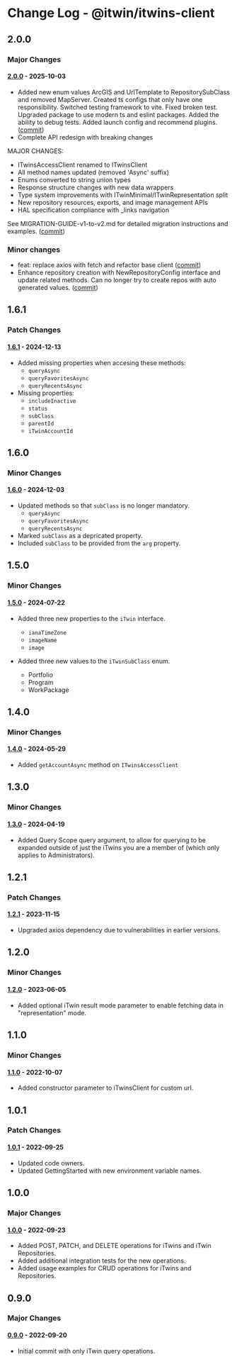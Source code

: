 # Change Log - @itwin/itwins-client

## 2.0.0

### Major Changes

#### [2.0.0](https://www.npmjs.com/package/@itwin/itwins-client/v/2.0.0) - 2025-10-03

- Added new enum values ArcGIS and UrlTemplate to RepositorySubClass and removed MapServer. Created ts configs that only have one responsibility. Switched testing framework to vite. Fixed broken test. Upgraded package to use modern ts and eslint packages. Added the ability to debug tests. Added launch config and recommend plugins. ([commit](https://github.com/iTwin/itwins-client/commit/e0c9d3a803de62747c0841be6cbdad927297c955))
- Complete API redesign with breaking changes

MAJOR CHANGES:
- ITwinsAccessClient renamed to ITwinsClient
- All method names updated (removed 'Async' suffix)
- Enums converted to string union types
- Response structure changes with new data wrappers
- Type system improvements with ITwinMinimal/ITwinRepresentation split
- New repository resources, exports, and image management APIs
- HAL specification compliance with _links navigation

See MIGRATION-GUIDE-v1-to-v2.md for detailed migration instructions and examples. ([commit](https://github.com/iTwin/itwins-client/commit/9a0cfc6c8042af24a7d01469c0d0d443f72061bb))

### Minor changes

- feat: replace axios with fetch and refactor base client ([commit](https://github.com/iTwin/itwins-client/commit/fc631bdf145f6b7dba63254fb507ee1a8caa6f30))
- Enhance repository creation with NewRepositoryConfig interface and update related methods. Can no longer try to create repos with auto generated values. ([commit](https://github.com/iTwin/itwins-client/commit/539f769d2dc410acaca9c44652ec0cfbdfa759e4))

## 1.6.1

### Patch Changes

#### [1.6.1](https://www.npmjs.com/package/@itwin/itwins-client/v/1.6.1) - 2024-12-13

- Added missing properties when accesing these methods:
  - `queryAsync`
  - `queryFavoritesAsync`
  - `queryRecentsAsync`
- Missing properties:
  - `includeInactive`
  - `status`
  - `subClass`
  - `parentId`
  - `iTwinAccountId`

## 1.6.0

### Minor Changes

#### [1.6.0](https://www.npmjs.com/package/@itwin/itwins-client/v/1.6.0) - 2024-12-03

- Updated methods so that `subClass` is no longer mandatory.
  - `queryAsync`
  - `queryFavoritesAsync`
  - `queryRecentsAsync`
- Marked `subClass` as a depricated property.
- Included `subClass` to be provided from the `arg` property.

## 1.5.0

### Minor Changes

#### [1.5.0](https://www.npmjs.com/package/@itwin/itwins-client/v/1.5.0) - 2024-07-22

- Added three new properties to the `iTwin` interface.

  - `ianaTimeZone`
  - `imageName`
  - `image`

- Added three new values to the `iTwinSubClass` enum.
  - Portfolio
  - Program
  - WorkPackage

## 1.4.0

### Minor Changes

#### [1.4.0](https://www.npmjs.com/package/@itwin/itwins-client/v/1.4.0) - 2024-05-29

- Added `getAccountAsync` method on `ITwinsAccessClient`

## 1.3.0

### Minor Changes

#### [1.3.0](https://www.npmjs.com/package/@itwin/itwins-client/v/1.3.0) - 2024-04-19

- Added Query Scope query argument, to allow for querying to be expanded outside of just the iTwins you are a member of (which only applies to Administrators).

## 1.2.1

### Patch Changes

#### [1.2.1](https://www.npmjs.com/package/@itwin/itwins-client/v/1.2.1) - 2023-11-15

- Upgraded axios dependency due to vulnerabilities in earlier versions.

## 1.2.0

### Minor Changes

#### [1.2.0](https://www.npmjs.com/package/@itwin/itwins-client/v/1.2.0) - 2023-06-05

- Added optional iTwin result mode parameter to enable fetching data in "representation" mode.

## 1.1.0

### Minor Changes

#### [1.1.0](https://www.npmjs.com/package/@itwin/itwins-client/v/1.1.0) - 2022-10-07

- Added constructor parameter to iTwinsClient for custom url.

## 1.0.1

### Patch Changes

#### [1.0.1](https://www.npmjs.com/package/@itwin/itwins-client/v/1.0.1) - 2022-09-25

- Updated code owners.
- Updated GettingStarted with new environment variable names.

## 1.0.0

### Major Changes

#### [1.0.0](https://www.npmjs.com/package/@itwin/itwins-client/v/1.0.0) - 2022-09-23

- Added POST, PATCH, and DELETE operations for iTwins and iTwin Repositories.
- Added additional integration tests for the new operations.
- Added usage examples for CRUD operations for iTwins and Repositories.

## 0.9.0

### Major Changes

#### [0.9.0](https://www.npmjs.com/package/@itwin/itwins-client/v/0.9.0) - 2022-09-20

- Initial commit with only iTwin query operations.

